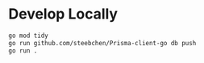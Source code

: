 # Develop Locally

```bash
go mod tidy
go run github.com/steebchen/Prisma-client-go db push
go run .
```
